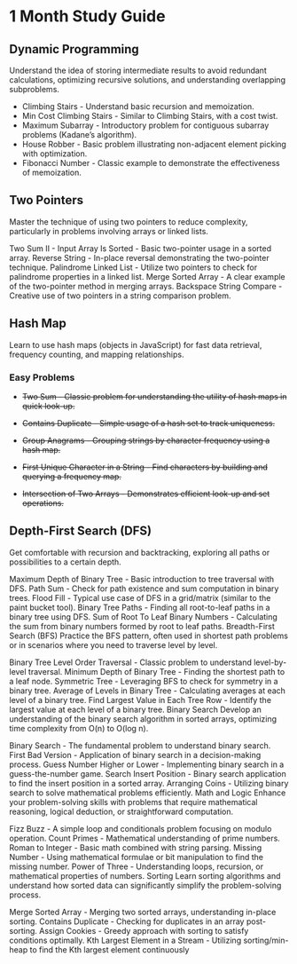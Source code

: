 # 1 Month Study Guide
## Dynamic Programming
Understand the idea of storing intermediate results to avoid redundant calculations, optimizing recursive solutions, and understanding overlapping subproblems.

- Climbing Stairs - Understand basic recursion and memoization.
- Min Cost Climbing Stairs - Similar to Climbing Stairs, with a cost twist.
- Maximum Subarray - Introductory problem for contiguous subarray problems (Kadane’s algorithm).
- House Robber - Basic problem illustrating non-adjacent element picking with optimization.
- Fibonacci Number - Classic example to demonstrate the effectiveness of memoization.
## Two Pointers
Master the technique of using two pointers to reduce complexity, particularly in problems involving arrays or linked lists.

Two Sum II - Input Array Is Sorted - Basic two-pointer usage in a sorted array.
Reverse String - In-place reversal demonstrating the two-pointer technique.
Palindrome Linked List - Utilize two pointers to check for palindrome properties in a linked list.
Merge Sorted Array - A clear example of the two-pointer method in merging arrays.
Backspace String Compare - Creative use of two pointers in a string comparison problem.

## Hash Map
Learn to use hash maps (objects in JavaScript) for fast data retrieval, frequency counting, and mapping relationships.

### Easy Problems

- <s>Two Sum - Classic problem for understanding the utility of hash maps in quick look-up.

- Contains Duplicate - Simple usage of a hash set to track uniqueness.

-  Group Anagrams - Grouping strings by character frequency using a hash map.

-  First Unique Character in a String - Find characters by building and querying a frequency map.

- Intersection of Two Arrays - Demonstrates efficient look-up and set operations. </s >

## Depth-First Search (DFS)
Get comfortable with recursion and backtracking, exploring all paths or possibilities to a certain depth.

Maximum Depth of Binary Tree - Basic introduction to tree traversal with DFS.
Path Sum - Check for path existence and sum computation in binary trees.
Flood Fill - Typical use case of DFS in a grid/matrix (similar to the paint bucket tool).
Binary Tree Paths - Finding all root-to-leaf paths in a binary tree using DFS.
Sum of Root To Leaf Binary Numbers - Calculating the sum from binary numbers formed by root to leaf paths.
Breadth-First Search (BFS)
Practice the BFS pattern, often used in shortest path problems or in scenarios where you need to traverse level by level.

Binary Tree Level Order Traversal - Classic problem to understand level-by-level traversal.
Minimum Depth of Binary Tree - Finding the shortest path to a leaf node.
Symmetric Tree - Leveraging BFS to check for symmetry in a binary tree.
Average of Levels in Binary Tree - Calculating averages at each level of a binary tree.
Find Largest Value in Each Tree Row - Identify the largest value at each level of a binary tree.
Binary Search
Develop an understanding of the binary search algorithm in sorted arrays, optimizing time complexity from O(n) to O(log n).

Binary Search - The fundamental problem to understand binary search.
First Bad Version - Application of binary search in a decision-making process.
Guess Number Higher or Lower - Implementing binary search in a guess-the-number game.
Search Insert Position - Binary search application to find the insert position in a sorted array.
Arranging Coins - Utilizing binary search to solve mathematical problems efficiently.
Math and Logic
Enhance your problem-solving skills with problems that require mathematical reasoning, logical deduction, or straightforward computation.

Fizz Buzz - A simple loop and conditionals problem focusing on modulo operation.
Count Primes - Mathematical understanding of prime numbers.
Roman to Integer - Basic math combined with string parsing.
Missing Number - Using mathematical formulae or bit manipulation to find the missing number.
Power of Three - Understanding loops, recursion, or mathematical properties of numbers.
Sorting
Learn sorting algorithms and understand how sorted data can significantly simplify the problem-solving process.

Merge Sorted Array - Merging two sorted arrays, understanding in-place sorting.
Contains Duplicate - Checking for duplicates in an array post-sorting.
Assign Cookies - Greedy approach with sorting to satisfy conditions optimally.
Kth Largest Element in a Stream - Utilizing sorting/min-heap to find the Kth largest element continuously
